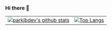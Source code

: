 ### Hi there 👋

<!--
**parkjbdev/parkjbdev** is a ✨ _special_ ✨ repository because its `README.md` (this file) appears on your GitHub profile.

Here are some ideas to get you started:

- 🔭 I’m currently working on ...
- 🌱 I’m currently learning ...
- 👯 I’m looking to collaborate on ...
- 🤔 I’m looking for help with ...
- 💬 Ask me about ...
- 📫 How to reach me: ...
- 😄 Pronouns: ...
- ⚡ Fun fact: ...
-->

|||
|-|-|
|[![parkjbdev's github stats](https://github-readme-stats.vercel.app/api?username=parkjbdev&show_icons=true&theme=dark)](https://github.com/anuraghazra/github-readme-stats)|[![Top Langs](https://github-readme-stats.vercel.app/api/top-langs/?username=parkjbdev&layout=compact&theme=dark)](https://github.com/anuraghazra/github-readme-stats)|

<!-- [![parkjbdev's wakatime stats](https://github-readme-stats.vercel.app/api/wakatime?username=parkjbdev&layout=compact&theme=dark)](https://github.com/anuraghazra/github-readme-stats) -->